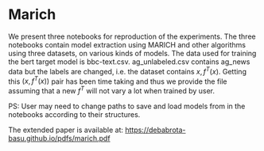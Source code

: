 # Marich
We present three notebooks for reproduction of the experiments. The three notebooks contain model extraction using MARICH and other algorithms using three datasets, on various kinds of models.
The data used for training the bert target model is bbc-text.csv.
ag_unlabeled.csv contains ag_news data but the labels are changed, i.e. the dataset contains $x,f^T(x)$. Getting this $(x,f^T(x))$ pair has been time taking and thus we provide the file assuming that a new $f^T$ will not vary a lot when trained by user.

PS: User may need to change paths to save and load models from in the notebooks according to their structures.

The extended paper is available at: https://debabrota-basu.github.io/pdfs/marich.pdf
